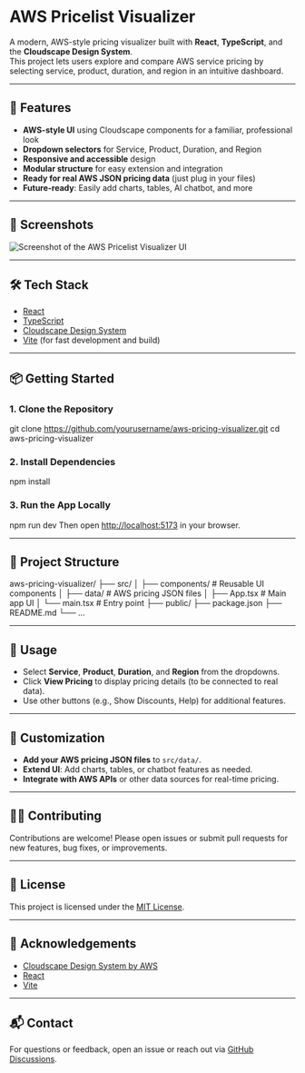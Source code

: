 # AWS Pricelist Visualizer

A modern, AWS-style pricing visualizer built with **React**, **TypeScript**, and the **Cloudscape Design System**.  
This project lets users explore and compare AWS service pricing by selecting service, product, duration, and region in an intuitive dashboard.

---

## 🚀 Features

- **AWS-style UI** using Cloudscape components for a familiar, professional look
- **Dropdown selectors** for Service, Product, Duration, and Region
- **Responsive and accessible** design
- **Modular structure** for easy extension and integration
- **Ready for real AWS JSON pricing data** (just plug in your files)
- **Future-ready**: Easily add charts, tables, AI chatbot, and more

---

## 📸 Screenshots

![Screenshot of the AWS Pricelist Visualizer UI](./screenshot.png)

---

## 🛠️ Tech Stack

- [React](https://react.dev/)
- [TypeScript](https://www.typescriptlang.org/)
- [Cloudscape Design System](https://cloudscape.design/)
- [Vite](https://vitejs.dev/) (for fast development and build)

---

## 📦 Getting Started

### 1. **Clone the Repository**

git clone https://github.com/yourusername/aws-pricing-visualizer.git
cd aws-pricing-visualizer


### 2. **Install Dependencies**

npm install


### 3. **Run the App Locally**

npm run dev
Then open [http://localhost:5173](http://localhost:5173) in your browser.

---

## 📁 Project Structure

aws-pricing-visualizer/
├── src/
│ ├── components/ # Reusable UI components
│ ├── data/ # AWS pricing JSON files
│ ├── App.tsx # Main app UI
│ └── main.tsx # Entry point
├── public/
├── package.json
├── README.md
└── ...


---

## 📝 Usage

- Select **Service**, **Product**, **Duration**, and **Region** from the dropdowns.
- Click **View Pricing** to display pricing details (to be connected to real data).
- Use other buttons (e.g., Show Discounts, Help) for additional features.

---

## 🧩 Customization

- **Add your AWS pricing JSON files** to `src/data/`.
- **Extend UI**: Add charts, tables, or chatbot features as needed.
- **Integrate with AWS APIs** or other data sources for real-time pricing.

---

## 🧑‍💻 Contributing

Contributions are welcome! Please open issues or submit pull requests for new features, bug fixes, or improvements.

---

## 📄 License

This project is licensed under the [MIT License](LICENSE).

---

## 🙌 Acknowledgements

- [Cloudscape Design System by AWS](https://cloudscape.design/)
- [React](https://react.dev/)
- [Vite](https://vitejs.dev/)

---

## 📬 Contact

For questions or feedback, open an issue or reach out via [GitHub Discussions](https://github.com/kgurnoor/aws-pricing-visualizer/discussions).

